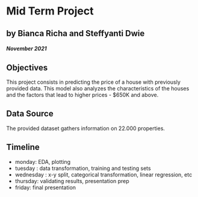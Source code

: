 # Mid Term Project


## by Bianca Richa and Steffyanti Dwie

##### November 2021

## Objectives


This project consists in predicting the price of a house with previously provided data. This model also analyzes the characteristics of the houses and the factors that lead to higher prices - $650K and above. 

## Data Source

The provided dataset gathers information on 22.000 properties.

## Timeline
- monday: EDA, plotting
- tuesday : data transformation,  training and testing sets
- wednesday : x-y split, categorical transformation, linear regression, etc
- thursday: validating results, presentation prep
- friday: final presentation


